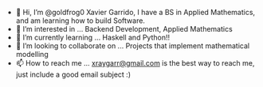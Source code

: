 - 👋 Hi, I’m @goldfrog0                 Xavier Garrido, I have a BS in Applied Mathematics, and am learning how to build Software.
- 👀 I’m interested in ...              Backend Development, Applied Mathematics
- 🌱 I’m currently learning ...         Haskell and Python!!
- 💞️ I’m looking to collaborate on ...  Projects that implement mathematical modelling  
- 📫 How to reach me ...                xraygarr@gmail.com is the best way to reach me, just include a good email subject :)

<!---
goldfrog0/goldfrog0 is a ✨ special ✨ repository because its `README.md` (this file) appears on your GitHub profile.
You can click the Preview link to take a look at your changes.
--->
